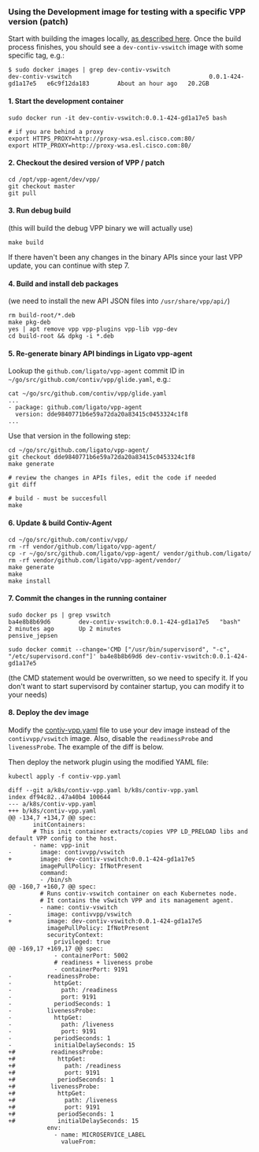 ### Using the Development image for testing with a specific VPP version (patch)

Start with building the images locally, [as described here](README.md). Once the build process finishes,
you should see a `dev-contiv-vswitch` image with some specific tag, e.g.:

```
$ sudo docker images | grep dev-contiv-vswitch
dev-contiv-vswitch                                       0.0.1-424-gd1a17e5   e6c9f12da183        About an hour ago   20.2GB
```

#### 1. Start the development container
```
sudo docker run -it dev-contiv-vswitch:0.0.1-424-gd1a17e5 bash

# if you are behind a proxy
export HTTPS_PROXY=http://proxy-wsa.esl.cisco.com:80/
export HTTP_PROXY=http://proxy-wsa.esl.cisco.com:80/
```

#### 2. Checkout the desired version of VPP / patch
```
cd /opt/vpp-agent/dev/vpp/
git checkout master
git pull
```

#### 3. Run debug build
(this will build the debug VPP binary we will actually use)
```
make build
```

If there haven't been any changes in the binary APIs since your last VPP update, 
you can continue with step 7.

#### 4. Build and install deb packages
(we need to install the new API JSON files into `/usr/share/vpp/api/`)
```
rm build-root/*.deb
make pkg-deb
yes | apt remove vpp vpp-plugins vpp-lib vpp-dev
cd build-root && dpkg -i *.deb
```

#### 5. Re-generate binary API bindings in Ligato vpp-agent
Lookup the `github.com/ligato/vpp-agent` commit ID in `~/go/src/github.com/contiv/vpp/glide.yaml`, e.g.:
```
cat ~/go/src/github.com/contiv/vpp/glide.yaml
...
- package: github.com/ligato/vpp-agent
  version: dde9840771b6e59a72da20a83415c0453324c1f8 
...
```
Use that version in the following step:

```
cd ~/go/src/github.com/ligato/vpp-agent/
git checkout dde9840771b6e59a72da20a83415c0453324c1f8
make generate

# review the changes in APIs files, edit the code if needed
git diff

# build - must be succesfull
make
```

#### 6. Update & build Contiv-Agent
```
cd ~/go/src/github.com/contiv/vpp/
rm -rf vendor/github.com/ligato/vpp-agent/
cp -r ~/go/src/github.com/ligato/vpp-agent/ vendor/github.com/ligato/
rm -rf vendor/github.com/ligato/vpp-agent/vendor/
make generate
make
make install
```

#### 7. Commit the changes in the running container
```
sudo docker ps | grep vswitch
ba4e8b8b69d6        dev-contiv-vswitch:0.0.1-424-gd1a17e5   "bash"                   2 minutes ago       Up 2 minutes                            pensive_jepsen

sudo docker commit --change='CMD ["/usr/bin/supervisord", "-c", "/etc/supervisord.conf"]' ba4e8b8b69d6 dev-contiv-vswitch:0.0.1-424-gd1a17e5
```

(the CMD statement would be overwritten, so we need to specify it. If you don't want to start 
supervisord by container startup, you can modify it to your needs)

#### 8. Deploy the dev image
Modify the [contiv-vpp.yaml](../k8s/contiv-vpp.yaml) file to use your dev image instead of the
`contivvpp/vswitch` image. Also, disable the `readinessProbe` and `livenessProbe`. The example
of the diff is below.

Then deploy the network plugin using the modified YAML file:
```
kubectl apply -f contiv-vpp.yaml
```

```
diff --git a/k8s/contiv-vpp.yaml b/k8s/contiv-vpp.yaml
index df94c82..47a40b4 100644
--- a/k8s/contiv-vpp.yaml
+++ b/k8s/contiv-vpp.yaml
@@ -134,7 +134,7 @@ spec:
       initContainers:
       # This init container extracts/copies VPP LD_PRELOAD libs and default VPP config to the host.
       - name: vpp-init
-        image: contivvpp/vswitch
+        image: dev-contiv-vswitch:0.0.1-424-gd1a17e5
         imagePullPolicy: IfNotPresent
         command:
         - /bin/sh
@@ -160,7 +160,7 @@ spec:
         # Runs contiv-vswitch container on each Kubernetes node.
         # It contains the vSwitch VPP and its management agent.
         - name: contiv-vswitch
-          image: contivvpp/vswitch
+          image: dev-contiv-vswitch:0.0.1-424-gd1a17e5
           imagePullPolicy: IfNotPresent
           securityContext:
             privileged: true
@@ -169,17 +169,17 @@ spec:
             - containerPort: 5002
             # readiness + liveness probe
             - containerPort: 9191
-          readinessProbe:
-            httpGet:
-              path: /readiness
-              port: 9191
-            periodSeconds: 1
-          livenessProbe:
-            httpGet:
-              path: /liveness
-              port: 9191
-            periodSeconds: 1
-            initialDelaySeconds: 15
+#          readinessProbe:
+#            httpGet:
+#              path: /readiness
+#              port: 9191
+#            periodSeconds: 1
+#          livenessProbe:
+#            httpGet:
+#              path: /liveness
+#              port: 9191
+#            periodSeconds: 1
+#            initialDelaySeconds: 15
           env:
             - name: MICROSERVICE_LABEL
               valueFrom:
```